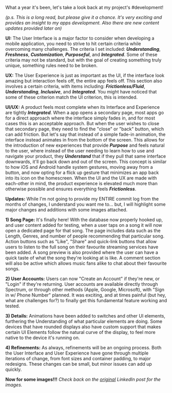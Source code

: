 What a year it's been, let's take a look back at my project's #development!

<i>(p.s. This is a long read, but please give it a chance. It's very exciting and provides an insight to my apps development. Also there are new content updates provided later on)</i>


<b>UI:</b> The User Interface is a major factor to consider when developing a mobile application, you need to strive to hit certain criteria while overcoming many challenges. The criteria I set included: **_Understanding_**, **_Freshness_**, **_Customization_**, **_Purposeful_**, and **_Integrated_**. Some of these criteria may not be standard, but with the goal of creating something truly unique, something rules need to be broken.

<b>UX:</b> The User Experience is just as important as the UI, if the interface look amazing but interaction feels off, the entire app feels off. This section also involves a certain criteria, with items including: **_Frictionless/Fluid_**, **_Understanding_**, **_Inclusive_**, and **_Integrated_**. You might have noticed that some of these criterion match the UI criterion, this is intended.

<b>UI/UX:</b> A product feels most complete when its Interface and Experience are tightly **_Integrated_**. When a app opens a secondary page, most apps go for a direct approach where the interface simply fades in, and for most cases this is an acceptable approach. But when the user wishes to close that secondary page, they need to find the "close" or "back" button, which can add friction. But let's say that instead of a simple fade-in animation, the interface instead animates in from the bottom of the screen. This allows for the introduction of new experiences that provide **_Purpose_** and feels natural to the user, where instead of the user needing to learn how to use and navigate your product, they **_Understand_** that if they pull that same interface downwards, it'll go back down and out of the screen. This concept is similar to how iOS and Android handle system gestures, moving away from a button, and now opting for a flick up gesture that minimizes an app back into its icon on the homescreen. When the UI and the UX are made with each-other in mind, the product experience is elevated much more than otherwise possible and ensures everything feels **_Frictionless_**.


<b>Updates:</b> While I'm not going to provide my ENTIRE commit log from the months of changes, I understand you want me to... but, I will highlight some major changes and additions with some images attached.

<b>1) Song Page:</b> It's finally here! With the database now properly hooked up, and user content added for testing, when a user taps on a song it will now open a dedicated page for that song. The page includes data such as the Length, Genres, and number of people recommending that particular song. Action buttons such as "Like", "Share" and quick-link buttons that allow users to listen to the full song on their favourite streaming services have been added. A song preview is also provided where the user can have a quick taste of what the song they're looking at is like. A comment section will also be active which allows music fans alike to chat about their favourite songs.

<b>2) User Accounts:</b> Users can now "Create an Account" if they're new, or "Login" if they're returning. User accounts are available directly through Spectrum, or through other methods (Apple, Google, Microsoft), with "Sign in w/ Phone Number" planned. It was exciting, and at times painful (but hey, what are challenges for?) to finally get this fundamental feature working and tested.

<b>3) Details:</b> Animations have been added to switches and other UI elements, furthering the Understanding of what particular elements are doing. Some devices that have rounded displays also have custom support that makes certain UI Elements follow the natural curve of the display, to feel more native to the device it's running on.

<b>4) Refinements:</b> As always, refinements will be an ongoing process. Both the User Interface and User Experience have gone through multiple iterations of change, from font sizes and container padding, to major redesigns. These changes can be small, but minor issues can add up quickly.


<b>Now for some images!!!</b> <i>Check back on the <a href="https://www.linkedin.com/posts/chris-coulthard_development-ui-ux-activity-7016690866916388864-dY3a?utm_source=share&utm_medium=member_desktop">original<a> LinkedIn post for the images.</i>
